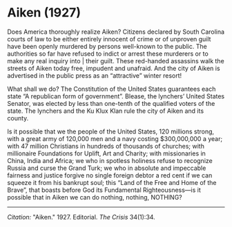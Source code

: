 # Aiken (1927)

Does America thoroughly realize Aiken? Citizens declared by South Carolina courts of law to be either entirely innocent of crime or of unproven guilt have been openly murdered by persons well-known to the public. The authorities so far have refused to indict or arrest these murderers or to make any real inquiry into | their guilt. These red-handed assassins walk the streets of Aiken today free, impudent and unafraid. And the city of Aiken is advertised in the public press as an “attractive” winter resort!

What shall we do? The Constitution of the United States guarantees each state “A republican form of government”. Blease, the lynchers’ United States Senator, was elected by less than one-tenth of the qualified voters of the state. The lynchers and the Ku Klux Klan rule the city of Aiken and its county.

Is it possible that we the people of the United States, 120 millions strong, with a great army of 120,000 men and a navy costing $300,000,000 a year; with 47 million Christians in hundreds of thousands of churches; with millionaire Foundations for Uplift, Art and Charity; with missionaries in China, India and Africa; we who in spotless holiness refuse to recognize Russia and curse the Grand Turk; we who in absolute and impeccable fairness and justice forgive no single foreign debtor a red cent if we can squeeze it from his bankrupt soul; this “Land of the Free and Home of the Brave”, that boasts before God its Fundamental Righteousness—is it possible that in Aiken we can do nothing, nothing, NOTHING?

_________________
*Citation:* "Aiken." 1927. Editorial. *The Crisis* 34(1):34.
